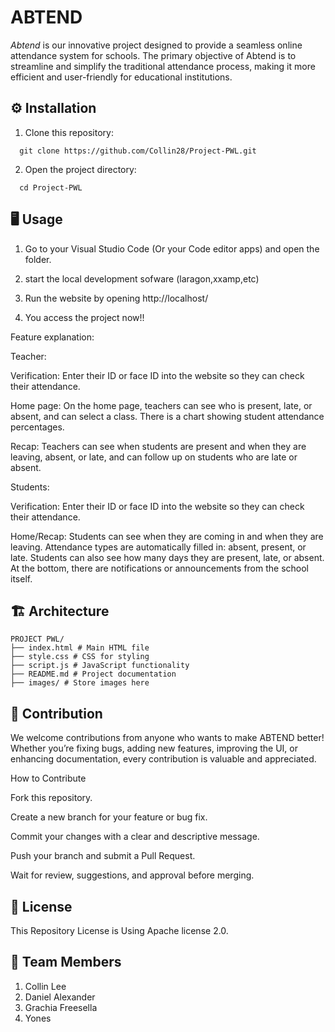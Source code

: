 # ABTEND
*Abtend* is our innovative project designed to provide a seamless online attendance system for schools. The primary objective of Abtend is to streamline and simplify the traditional attendance process, making it more efficient and user-friendly for educational institutions.

## ⚙️ Installation
1. Clone this repository:
```http
  git clone https://github.com/Collin28/Project-PWL.git
```
2. Open the project directory:
```http
  cd Project-PWL
```


## 🖥️ Usage
1. Go to your Visual Studio Code (Or your Code editor apps) and open the folder.

2. start the local development sofware (laragon,xxamp,etc)

3. Run the website by opening http://localhost/<Folder Name>

4. You access the project now!!

Feature explanation:

Teacher:

Verification:
Enter their ID or face ID into the website so they can check their attendance.

Home page:
On the home page, teachers can see who is present, late, or absent, and can select a class. There is a chart showing student attendance percentages.

Recap:
Teachers can see when students are present and when they are leaving, absent, or late, and can follow up on students who are late or absent.


Students:

Verification:
Enter their ID or face ID into the website so they can check their attendance.

Home/Recap:
Students can see when they are coming in and when they are leaving.
Attendance types are automatically filled in: absent, present, or late.
Students can also see how many days they are present, late, or absent. At the bottom, there are notifications or announcements from the school itself.


## 🏗️ Architecture
```
PROJECT PWL/
├── index.html # Main HTML file
├── style.css # CSS for styling
├── script.js # JavaScript functionality
├── README.md # Project documentation
├── images/ # Store images here
```
## 🤝 Contribution
We welcome contributions from anyone who wants to make ABTEND better!
Whether you’re fixing bugs, adding new features, improving the UI, or enhancing documentation, every contribution is valuable and appreciated.

How to Contribute

Fork this repository.

Create a new branch for your feature or bug fix.

Commit your changes with a clear and descriptive message.

Push your branch and submit a Pull Request.

Wait for review, suggestions, and approval before merging.


## 📜 License
This Repository License is Using Apache license 2.0.

## 👥 Team Members
1. Collin Lee
2. Daniel Alexander
3. Grachia Freesella
4. Yones
